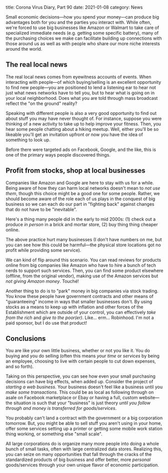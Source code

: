 title: Corona Virus Diary, Part 90
date: 2021-01-08
category: News

Small economic decisions&mdash;how you spend your money&mdash;can
produce big advantages both for you and the parties you interact with.
While often, we're forced to use big businesses like Amazon or Walmart
to take care of specialized immediate needs (e.g. getting some
specific battery), many of the purchasing choices we make can
facilitate building up connections with those around us as well as
with people who share our more niche interests around the world.

The real local news
-------------------

The real local news comes from eyewitness accounts of events. When
interacting with people&mdash;of which buying/selling is an excellent
opportunity to find new people&mdash;you are positioned to lend a
listening ear to hear not just what news networks have to tell you,
but to hear what is going on in your local neighborhood. Does what you
are told through mass broadcast reflect the "on the ground" reality?

Speaking with different people is also a very good opportunity to find
out about stuff you may have never thought of. For instance, suppose
you were thinking of a new activity to take up to help improve your
fitness. Then, you hear some people chatting about a hiking meetup.
Well, either you'll be so likeable you'll get an invitation upfront
*or* now you have the idea of something to look up.

Before there were targeted ads on Facebook, Google, and the like, this
is one of the primary ways people discovered things.

Profit from stocks, shop at local businesses
--------------------------------------------

Companies like Amazon and Google are here to stay with us for a while.
Being aware of how they can harm local networks doesn't mean to *not
use them*, though this choice might be a good one for some people.
Rather, we should become aware of the role each of us plays in the
conquest of big business so we can each do our part in "fighting back"
against changes that do not have to be "inevitable".

Here's a thing many people did in the early to mid 2000s: (1) check
out a produce *in person* in a brick and mortar store, (2) buy thing
thing cheaper online.

The above practice hurt many businesses (I don't have numbers on me,
but you can see how this could be harmful&mdash;the physical store
locations got no profit while providing some service).

We can kind of flip around this scenario. You can read reviews for
products online from big companies like Amazon who have to hire a
bunch of tech nerds to support such services. Then, you can find some
product elsewhere (offline, from the original vendor), making use of
the Amazon services but *not giving Amazon money*. Touché!

Another thing to do is to "park" money in big companies via stock
trading. You know these people have government contracts and other
means of "guaranteeing" income in ways that smaller businesses don't.
By using stocks as a means to keep up with inflation and other forces
of the Establishment which are outside of your control, you can
effectively *take from the rich* and *give to the poor(er)*. Like...
erm... Robinhood. I'm not a paid sponsor, but I do use that product!

Conclusions
-----------

You are like your own little business, whether or not you like it. You
do buying and you do selling (often this means *your time* or
*services* by being an employee, choosing to live with certain people
to cut down expenses, and so forth).

Taking on this perspective, you can see how even your small purchasing
decisions can have big effects, when added up. Consider the project of
*starting a web business*. Your business doesn't feel like a business
until you *make some transactions*. This could be as local as
following through on asale on Facebook marketplace or Ebay or having a
full, custom website&mdash;the situation is such that your "business"
is just theory *until you follow through and money is transferred for
goods/services*.

You probably can't land a contract with the government or a big
corporation tomorrow. But, you might be able to sell stuff you aren't
using in your home, offer some services setting up a printer or
getting some mobile work station thing working, or something else
"small scale".

All large corporations do is organize many more people into doing a
whole bunch of small tasks, often with large centralized data stores.
Realizing this, you can seize on many opportunities that fall through
the cracks of the standardized products of big business and offer
better, more *personal* goods/services through your own unique flavor
of economic participation.
